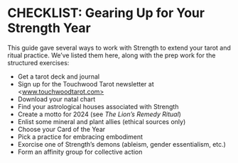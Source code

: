 # CHECKLIST: Gearing Up for Your Strength Year

This guide gave several ways to work with Strength to extend your tarot and ritual practice. We’ve listed them here, along with the prep work for the structured exercises:

* Get a tarot deck and journal
* Sign up for the Touchwood Tarot newsletter at <www.touchwoodtarot.com>
* Download your natal chart
* Find your astrological houses associated with Strength
* Create a motto for 2024 (see *The Lion’s Remedy Ritual*)
* Enlist some mineral and plant allies (ethical sources only)
* Choose your Card of the Year
* Pick a practice for embracing embodiment
* Exorcise one of Strength’s demons (ableism, gender essentialism, etc.)
* Form an affinity group for collective action
